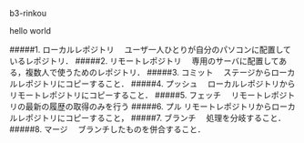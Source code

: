 b3-rinkou

hello world

#####1. ローカルレポジトリ
　ユーザ一人ひとりが自分のパソコンに配置しているレポジトリ．
#####2. リモートレポジトリ
　専用のサーバに配置してある，複数人で使うためのレポジトリ．
#####3. コミット
　ステージからローカルレポジトリにコピーすること．
#####4. プッシュ
　ローカルレポジトリからリモートレポジトリにコピーすること．
#####5. フェッチ
　リモートレポジトリの最新の履歴の取得のみを行う
#####6. プル
 リモートレポジトリからローカルレポジトリにコピーすること，
#####7. ブランチ
　処理を分岐すること．
#####8. マージ
　ブランチしたものを併合すること．